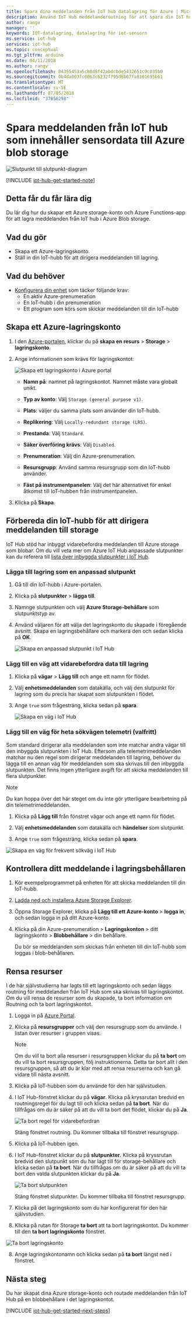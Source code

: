 ```yaml
---
title: Spara dina meddelanden från IoT hub datalagring för Azure | Microsoft Docs
description: Använd IoT Hub meddelanderoutning för att spara din IoT hub-meddelanden till Azure blob storage. Meddelanden från IoT hub innehåller information, till exempel sensordata som skickas från din IoT-enhet.
author: rangv
manager: ''
keywords: IOT-datalagring, datalagring för iot-sensorn
ms.service: iot-hub
services: iot-hub
ms.topic: conceptual
ms.tgt_pltfrm: arduino
ms.date: 04/11/2018
ms.author: rangv
ms.openlocfilehash: 84355453a5cb8d8f42abdcbde5432651c9c035b0
ms.sourcegitcommit: 0b4da003fc0063c6232f795d6b67fa8101695b61
ms.translationtype: MT
ms.contentlocale: sv-SE
ms.lasthandoff: 07/05/2018
ms.locfileid: "37856298"
---
```

# <a name="save-iot-hub-messages-that-contain-sensor-data-to-your-azure-blob-storage"></a>Spara meddelanden från IoT hub som innehåller sensordata till Azure blob storage

![Slutpunkt till slutpunkt-diagram](./media/iot-hub-store-data-in-azure-table-storage/1_route-to-storage.png)

[!INCLUDE [iot-hub-get-started-note](../../includes/iot-hub-get-started-note.md)]

## <a name="what-you-learn"></a>Detta får du får lära dig

Du lär dig hur du skapar ett Azure storage-konto och Azure Functions-app för att lagra meddelanden från IoT hub i Azure Blob storage.

## <a name="what-you-do"></a>Vad du gör

- Skapa ett Azure-lagringskonto.
- Ställ in din IoT-hubb för att dirigera meddelanden till lagring.

## <a name="what-you-need"></a>Vad du behöver

- [Konfigurera din enhet](iot-hub-raspberry-pi-kit-node-get-started.md) som täcker följande krav:
  - En aktiv Azure-prenumeration
  - En IoT-hubb i din prenumeration 
  - Ett program som körs som skickar meddelanden till din IoT-hubb

## <a name="create-an-azure-storage-account"></a>Skapa ett Azure-lagringskonto

1. I den [Azure-portalen](https://portal.azure.com/), klickar du på **skapa en resurs** > **Storage** > **lagringskonto**.

2. Ange informationen som krävs för lagringskontot:

   ![Skapa ett lagringskonto i Azure portal](./media/iot-hub-store-data-in-azure-table-storage/1_azure-portal-create-storage-account.png)

   * **Namn på**: namnet på lagringskontot. Namnet måste vara globalt unikt.

   * **Typ av konto**: Välj `Storage (general purpose v1)`.

   * **Plats**: väljer du samma plats som använder din IoT-hubb.

   * **Replikering**: Välj `Locally-redundant storage (LRS)`.

   * **Prestanda**: Välj `Standard`.

   * **Säker överföring krävs**: Välj `Disabled`.

   * **Prenumeration**: Välj din Azure-prenumeration.

   * **Resursgrupp**: Använd samma resursgrupp som din IoT-hubb använder.

   * **Fäst på instrumentpanelen**: Välj det här alternativet för enkel åtkomst till IoT-hubben från instrumentpanelen.

3. Klicka på **Skapa**.

## <a name="prepare-your-iot-hub-to-route-messages-to-storage"></a>Förbereda din IoT-hubb för att dirigera meddelanden till storage

IoT Hub stöd har inbyggt vidarebefordra meddelanden till Azure storage som blobar. Om du vill veta mer om Azure IoT Hub anpassade slutpunkter kan du referera till [lista över inbyggda slutpunkter i IoT Hub](https://docs.microsoft.com/azure/iot-hub/iot-hub-devguide-endpoints#custom-endpoints).

### <a name="add-storage-as-a-custom-endpoint"></a>Lägga till lagring som en anpassad slutpunkt

1. Gå till din IoT-hubb i Azure-portalen. 

2. Klicka på **slutpunkter** > **lägga till**. 

3. Namnge slutpunkten och välj **Azure Storage-behållare** som slutpunktstyp av. 

4. Använd väljaren för att välja det lagringskonto du skapade i föregående avsnitt. Skapa en lagringsbehållare och markera den och sedan klicka på **OK**.

   ![Skapa en anpassad slutpunkt i IoT Hub](./media/iot-hub-store-data-in-azure-table-storage/2_custom-storage-endpoint.png)

### <a name="add-a-route-to-route-data-to-storage"></a>Lägg till en väg att vidarebefordra data till lagring

1. Klicka på **vägar** > **Lägg till** och ange ett namn för flödet. 

2. Välj **enhetsmeddelanden** som datakälla, och välj den slutpunkt för lagring som du precis har skapat som slutpunkten i flödet. 

3. Ange `true` som frågesträng, klicka sedan på **spara**.

   ![Skapa en väg i IoT Hub](./media/iot-hub-store-data-in-azure-table-storage/3_create-route.png)
  
### <a name="add-a-route-for-hot-path-telemetry-optional"></a>Lägg till en väg för heta sökvägen telemetri (valfritt)

Som standard dirigerar alla meddelanden som inte matchar andra vägar till den inbyggda slutpunkten i IoT Hub. Eftersom alla telemetrimeddelanden matchar nu den regel som dirigerar meddelanden till lagring, behöver du lägga till en annan väg för meddelanden som ska skrivas till den inbyggda slutpunkten. Det finns ingen ytterligare avgift för att skicka meddelanden till flera slutpunkter.

> [!NOTE]
> Du kan hoppa över det här steget om du inte gör ytterligare bearbetning på din telemetrimeddelanden.

1. Klicka på **Lägg till** från fönstret vägar och ange ett namn för flödet. 

2. Välj **enhetsmeddelanden** som datakälla och **händelser** som slutpunkt. 

3. Ange `true` som frågesträng, klicka sedan på **spara**.

  ![Skapa en väg för frekvent sökväg i IoT Hub](./media/iot-hub-store-data-in-azure-table-storage/4_hot-path-route.png)

## <a name="verify-your-message-in-your-storage-container"></a>Kontrollera ditt meddelande i lagringsbehållaren

1. Kör exempelprogrammet på enheten för att skicka meddelanden till din IoT-hubb.

2. [Ladda ned och installera Azure Storage Explorer](http://storageexplorer.com/).

3. Öppna Storage Explorer, klicka på **Lägg till ett Azure-konto** > **logga in**, och sedan logga in på ditt Azure-konto.

4. Klicka på din Azure-prenumeration > **Lagringskonton** > ditt lagringskonto > **Blobbehållare** > din behållare.

   Du bör se meddelanden som skickas från enheten till din IoT-hubb som loggas i blob-behållaren.

## <a name="clean-up-resources"></a>Rensa resurser 

I de här självstudierna har lagts till ett lagringskonto och sedan läggs routning för meddelanden från IoT Hub som ska skrivas till lagringskontot. Om du vill rensa de resurser som du skapade, ta bort information om Routning och ta bort lagringskontot. 

1. Logga in på [Azure Portal](https://portal.azure.com).

2. Klicka på **resursgrupper** och välj den resursgrupp som du använde. I listan över resurser i gruppen visas. 

   > [!NOTE]
   > Om du vill ta bort alla resurser i resursgruppen klickar du på **ta bort** om du vill ta bort resursgruppen, följ instruktionerna. Detta tar bort allt i den resursgruppen, så att du är klar med att rensa resurserna och kan gå vidare till nästa avsnitt.

3. Klicka på IoT-hubben som du använde för den här självstudien. 

4. I IoT Hub-fönstret klickar du på **vägar**. Klicka på kryssrutan bredvid en routningsregel för du lagt till och klicka sedan på **ta bort**. När du tillfrågas om du är säker på att du vill ta bort det flödet, klickar du på **Ja**.

   ![Ta bort regel för vidarebefordran](./media/iot-hub-store-data-in-azure-table-storage/cleanup-remove-routing.png)

   Stäng fönstret routning. Du kommer tillbaka till fönstret resursgrupp.

5. Klicka på IoT-hubben igen. 

6. I IoT Hub-fönstret klickar du på **slutpunkter**. Klicka på kryssrutan bredvid den slutpunkt som du har lagt till för storage-behållare och klicka sedan på **ta bort**. När du tillfrågas om du är säker på att du vill ta bort den valda slutpunkten klickar du på **Ja**.

    ![Ta bort slutpunkten](./media/iot-hub-store-data-in-azure-table-storage/cleanup-remove-endpoint.png)

    Stäng fönstret slutpunkter. Du kommer tillbaka till fönstret resursgrupp. 

7.  Klicka på det lagringskonto som du har konfigurerat för den här självstudien. 

8.  Klicka på rutan för Storage **ta bort** att ta bort lagringskontot. Du kommer till den **ta bort lagringskonto** fönstret.

   ![Ta bort lagringskonto](./media/iot-hub-store-data-in-azure-table-storage/cleanup-remove-storageaccount.png)

8.  Ange lagringskontonamn och klicka sedan på **ta bort** längst ned i fönstret. 

## <a name="next-steps"></a>Nästa steg

Du har skapat dina Azure storage-konto och routade meddelanden från IoT Hub på en blobbehållare i det lagringskontot.

[!INCLUDE [iot-hub-get-started-next-steps](../../includes/iot-hub-get-started-next-steps.md)]
